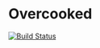 # Overcooked

[![Build Status](https://travis-ci.org/overcooked/base.svg?branch=master)](https://travis-ci.org/overcooked/base)
